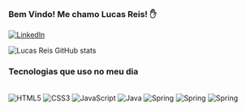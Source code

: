 ### Bem Vindo! Me chamo Lucas Reis! ✋ 

[![Linkedln](https://img.shields.io/badge/LinkedIn-0077B5?style=for-the-badge&logo=linkedin&logoColor=white)](https://www.linkedin.com/in/lucas-reis-3b3202170/)

![Lucas Reis GitHub stats](https://github-readme-stats.vercel.app/api?username=lucasreistxt&show_icons=true&theme=transparent&locale=pt-br)

### Tecnologias que uso no meu dia 

<div style="display: inline-block;"><br />
    <img 
        align="center" 
        alt="HTML5" 
        src="https://img.shields.io/badge/HTML5-E34F26?style=for-the-badge&logo=html5&logoColor=white" 
    />
</div>
<div style="display: inline-block;"><br />
    <img 
        align="center" 
        alt="CSS3" 
        src="https://img.shields.io/badge/CSS3-1572B6?style=for-the-badge&logo=css3&logoColor=white" 
    />
</div>
<div style="display: inline-block;"><br />
    <img 
        align="center" 
        alt="JavaScript" 
        src="https://img.shields.io/badge/JavaScript-323330?style=for-the-badge&logo=javascript&logoColor=F7DF1E" 
    />
</div>
<div style="display: inline-block;"><br />
    <img 
        align="center" 
        alt="Java" 
        src="https://img.shields.io/badge/Java-ED8B00?style=for-the-badge&logo=openjdk&logoColor=white" 
    />
</div>
<div style="display: inline-block;"><br />
    <img 
        align="center" 
        alt="Spring" 
        src="https://img.shields.io/badge/Spring-6DB33F?style=for-the-badge&logo=spring&logoColor=white" 
    />
</div>
<div style="display: inline-block;"><br />
    <img 
        align="center" 
        alt="Spring" 
        src="https://img.shields.io/badge/MongoDB-4EA94B?style=for-the-badge&logo=mongodb&logoColor=white" 
    />
</div>
<div style="display: inline-block;"><br />
    <img 
        align="center" 
        alt="Spring" 
        src="https://img.shields.io/badge/SAP-0FAAFF?style=for-the-badge&logo=sap&logoColor=white" 
    />
</div>

